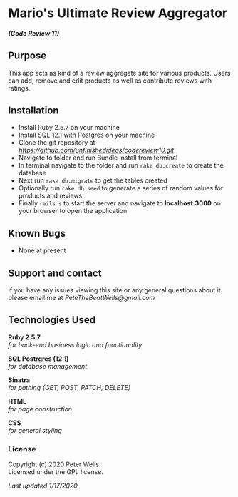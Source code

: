 # Mario's Ultimate Review Aggregator
##### (Code Review 11)

## Purpose
This app acts as kind of a review aggregate site for various products. Users can add, remove and edit products as well as contribute reviews with ratings.

## Installation
* Install Ruby 2.5.7 on your machine
* Install SQL 12.1 with Postgres on your machine
* Clone the git repository at _https://github.com/unfinishedideas/codereview10.git_
* Navigate to folder and run Bundle install from terminal
* In terminal navigate to the folder and run `rake db:create` to create the database
* Next run `rake db:migrate` to get the tables created
* Optionally run `rake db:seed` to generate a series of random values for products and reviews
* Finally `rails s` to start the server and navigate to __localhost:3000__ on your browser to open the application

## Known Bugs

* None at present

## Support and contact
If you have any issues viewing this site or any general questions about it please email me at
_PeteTheBeatWells@gmail.com_

## Technologies Used
**Ruby 2.5.7**  
_for back-end business logic and functionality_

**SQL Postrgres (12.1)**  
_for database management_

**Sinatra**  
_for pathing {GET, POST, PATCH, DELETE}_

 **HTML**  
 _for page construction_

 **CSS**  
_for general styling_

### License
Copyright (c) 2020 Peter Wells  
Licensed under the GPL license.

_Last updated 1/17/2020_
